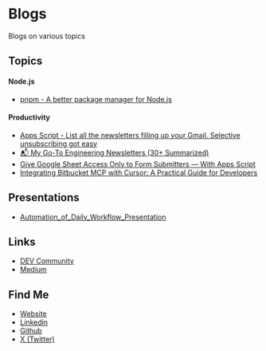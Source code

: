 # Blogs
Blogs on various topics

## Topics

#### Node.js
- [pnpm - A better package manager for Node.js](./topics/Node.js/pnpm%20-%20A%20better%20package%20manager%20for%20Node.js.md)

#### Productivity
- [Apps Script - List all the newsletters filling up your Gmail. Selective unsubscribing got easy](./topics/Productivity/Apps%20Script%20-%20List%20all%20the%20newsletters%20filling%20up%20your%20Gmail.%20Selective%20unsubscribing%20got%20easy.md)
- [📬 My Go-To Engineering Newsletters (30+ Summarized)](./topics/Productivity/📬%20My%20Go-To%20Engineering%20Newsletters%20(30+%20Summarized).md)
- [Give Google Sheet Access Only to Form Submitters — With Apps Script](./topics/Productivity/Give%20Google%20Sheet%20Access%20Only%20to%20Form%20Submitters%20—%20With%20Apps%20Script.md)
- [Integrating Bitbucket MCP with Cursor: A Practical Guide for Developers](./topics/Productivity/Integrating%20Bitbucket%20MCP%20with%20Cursor:%20A%20Practical%20Guide%20for%20Developers.md)


## Presentations
- [Automation_of_Daily_Workflow_Presentation](./presentations/Automation_of_Daily_Workflow_Presentation.md)


## Links
- [DEV Community](https://dev.to/mir_mursalin_ankur)
- [Medium](https://mir-mursalin-ankur.medium.com/)


## Find Me
- [Website](https://encryptioner.github.io)
- [Linkedin](https://www.linkedin.com/in/mir-mursalin-ankur)
- [Github](https://github.com/Encryptioner)
- [X (Twitter)](https://twitter.com/AnkurMursalin)
